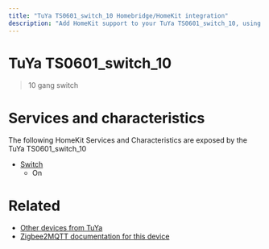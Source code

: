 ```yaml
---
title: "TuYa TS0601_switch_10 Homebridge/HomeKit integration"
description: "Add HomeKit support to your TuYa TS0601_switch_10, using Homebridge, Zigbee2MQTT and homebridge-z2m."
---
```

<!---
This file has been GENERATED using src/docgen/docgen.ts
DO NOT EDIT THIS FILE MANUALLY!
-->
# TuYa TS0601_switch_10
> 10 gang switch


# Services and characteristics
The following HomeKit Services and Characteristics are exposed by
the TuYa TS0601_switch_10

* [Switch](../../switch.md)
  * On


# Related
* [Other devices from TuYa](../index.md#tuya)
* [Zigbee2MQTT documentation for this device](https://www.zigbee2mqtt.io/devices/TS0601_switch_10.html)